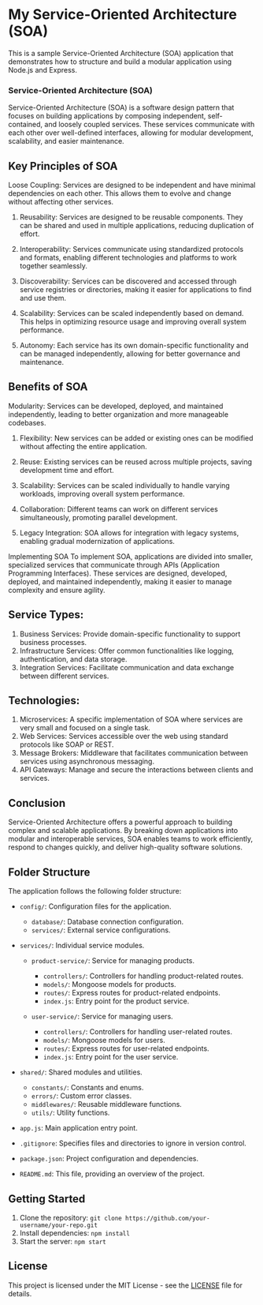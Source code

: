 # My Service-Oriented Architecture (SOA)

This is a sample Service-Oriented Architecture (SOA) application that demonstrates how to structure and build a modular application using Node.js and Express.

### Service-Oriented Architecture (SOA)
Service-Oriented Architecture (SOA) is a software design pattern that focuses on building applications by composing independent, self-contained, and loosely coupled services. These services communicate with each other over well-defined interfaces, allowing for modular development, scalability, and easier maintenance.

## Key Principles of SOA
Loose Coupling: Services are designed to be independent and have minimal dependencies on each other. This allows them to evolve and change without affecting other services.

1. Reusability: Services are designed to be reusable components. They can be shared and used in multiple applications, reducing duplication of effort.

1. Interoperability: Services communicate using standardized protocols and formats, enabling different technologies and platforms to work together seamlessly.

1. Discoverability: Services can be discovered and accessed through service registries or directories, making it easier for applications to find and use them.

1. Scalability: Services can be scaled independently based on demand. This helps in optimizing resource usage and improving overall system performance.

1. Autonomy: Each service has its own domain-specific functionality and can be managed independently, allowing for better governance and maintenance.

## Benefits of SOA
Modularity: Services can be developed, deployed, and maintained independently, leading to better organization and more manageable codebases.

1. Flexibility: New services can be added or existing ones can be modified without affecting the entire application.

2. Reuse: Existing services can be reused across multiple projects, saving development time and effort.

3. Scalability: Services can be scaled individually to handle varying workloads, improving overall system performance.

4. Collaboration: Different teams can work on different services simultaneously, promoting parallel development.

5. Legacy Integration: SOA allows for integration with legacy systems, enabling gradual modernization of applications.

Implementing SOA
To implement SOA, applications are divided into smaller, specialized services that communicate through APIs (Application Programming Interfaces). These services are designed, developed, deployed, and maintained independently, making it easier to manage complexity and ensure agility.

## Service Types:

1. Business Services: Provide domain-specific functionality to support business processes.
2. Infrastructure Services: Offer common functionalities like logging, authentication, and data storage.
3. Integration Services: Facilitate communication and data exchange between different services.
## Technologies:

1. Microservices: A specific implementation of SOA where services are very small and focused on a single task.
2. Web Services: Services accessible over the web using standard protocols like SOAP or REST.
3. Message Brokers: Middleware that facilitates communication between services using asynchronous messaging.
4. API Gateways: Manage and secure the interactions between clients and services.
## Conclusion
Service-Oriented Architecture offers a powerful approach to building complex and scalable applications. By breaking down applications into modular and interoperable services, SOA enables teams to work efficiently, respond to changes quickly, and deliver high-quality software solutions.

## Folder Structure

The application follows the following folder structure:

- `config/`: Configuration files for the application.
  - `database/`: Database connection configuration.
  - `services/`: External service configurations.

- `services/`: Individual service modules.
  - `product-service/`: Service for managing products.
    - `controllers/`: Controllers for handling product-related routes.
    - `models/`: Mongoose models for products.
    - `routes/`: Express routes for product-related endpoints.
    - `index.js`: Entry point for the product service.
    
  - `user-service/`: Service for managing users.
    - `controllers/`: Controllers for handling user-related routes.
    - `models/`: Mongoose models for users.
    - `routes/`: Express routes for user-related endpoints.
    - `index.js`: Entry point for the user service.

- `shared/`: Shared modules and utilities.
  - `constants/`: Constants and enums.
  - `errors/`: Custom error classes.
  - `middlewares/`: Reusable middleware functions.
  - `utils/`: Utility functions.

- `app.js`: Main application entry point.
- `.gitignore`: Specifies files and directories to ignore in version control.
- `package.json`: Project configuration and dependencies.
- `README.md`: This file, providing an overview of the project.

## Getting Started

1. Clone the repository: `git clone https://github.com/your-username/your-repo.git`
2. Install dependencies: `npm install`
3. Start the server: `npm start`

## License

This project is licensed under the MIT License - see the [LICENSE](LICENSE) file for details.
